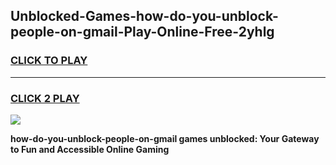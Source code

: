 
## Unblocked-Games-how-do-you-unblock-people-on-gmail-Play-Online-Free-2yhlg
<h3>
<a href="https://premium76.site?title=how-do-you-unblock-people-on-gmail&ref=26A">CLICK TO PLAY</a></h3>
<hr>

<h3>
<a href="https://premium76.site?title=how-do-you-unblock-people-on-gmail&ref=26A">CLICK 2 PLAY</a>
  
</h3>

<a href="https://premium76.site?title=how-do-you-unblock-people-on-gmail&ref=26A"><img src="https://clearcache.store/games.png"></a>


**how-do-you-unblock-people-on-gmail games unblocked: Your Gateway to Fun and Accessible Online Gaming**
